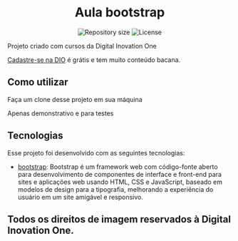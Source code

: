 <h1 align="center">Aula bootstrap</h1>

<p align="center">
 <img alt="Repository size" src="https://img.shields.io/github/repo-size/luizeduul/Aula-Bootstrap">
 <img alt="License" src="https://img.shields.io/badge/license-MIT-brightgreen">
</p>

<p>Projeto criado com cursos da Digital Inovation One</p>

[Cadastre-se na DIO](https://digitalinnovation.one/sign-up?ref=HWGACA2EVC) é grátis e tem muito conteúdo bacana.
      
## Como utilizar 
<p>Faça um clone desse projeto em sua máquina</p>
<p>Apenas demonstrativo e para testes</p>
  
## Tecnologias
 Esse projeto foi desenvolvido com as seguintes tecnologias:
  - [bootstrap](https://getbootstrap.com/): Bootstrap é um framework web com código-fonte aberto para desenvolvimento de componentes de interface e front-end para sites e aplicações web usando HTML, CSS e JavaScript, baseado em modelos de design para a tipografia, melhorando a experiência do usuário em um site amigável e responsivo.
  
<h2>Todos os direitos de imagem reservados à Digital Inovation One.</h2>
  
 

